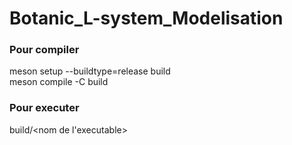# Botanic_L-system_Modelisation

### Pour compiler
meson setup --buildtype=release build<br/>
meson compile -C build

### Pour executer
build/<nom de l'executable>

